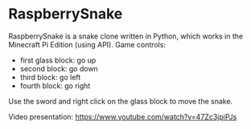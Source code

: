 # RaspberrySnake
RaspberrySnake is a snake clone written in Python, which works in the Minecraft Pi Edition (using API).
Game controls:
- first glass block: go up
- second block: go down
- third block: go left
- fourth block: go right


Use the sword and right click on the glass block to move the snake.

Video presentation: https://www.youtube.com/watch?v=47Zc3jpiPJs
